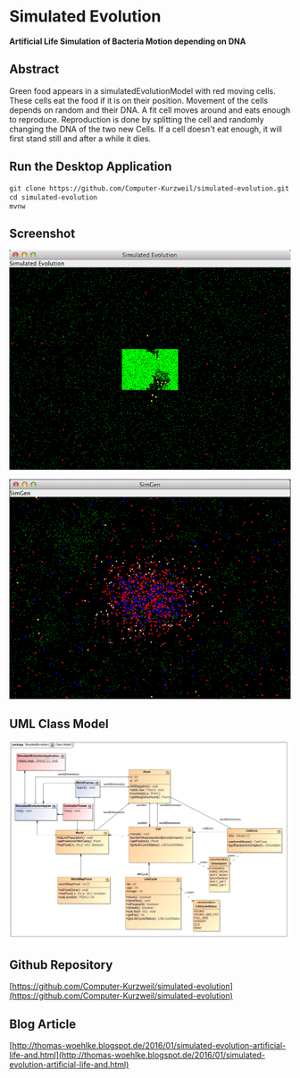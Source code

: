 Simulated Evolution
===================

**Artificial Life Simulation of Bacteria Motion depending on DNA**

Abstract
--------

Green food appears in a simulatedEvolutionModel with red moving cells. These cells eat the food if it is on their position.
Movement of the cells depends on random and their DNA. A fit cell moves around and eats enough to reproduce.
Reproduction is done by splitting the cell and randomly changing the DNA of the two new Cells.
If a cell doesn't eat enough, it will first stand still and after a while it dies.


Run the Desktop Application
---------------------------

```
git clone https://github.com/Computer-Kurzweil/simulated-evolution.git
cd simulated-evolution
mvnw
```

Screenshot
----------

![Early Screen](src/main/resources/img/screen1.png)

![Later Screen](src/main/resources/img/screen2.png)


UML Class Model
---------------

![UML Class Model](src/main/resources/img/Class_Model.jpg)


Github Repository
-----------------
[https://github.com/Computer-Kurzweil/simulated-evolution](https://github.com/Computer-Kurzweil/simulated-evolution)

Blog Article 
------------
[http://thomas-woehlke.blogspot.de/2016/01/simulated-evolution-artificial-life-and.html](http://thomas-woehlke.blogspot.de/2016/01/simulated-evolution-artificial-life-and.html)
